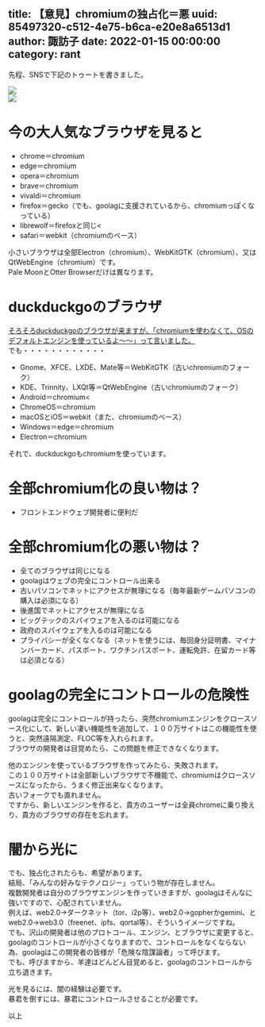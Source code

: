 title: 【意見】chromiumの独占化＝悪
uuid: 85497320-c512-4e75-b6ca-e20e8a6513d1
author: 諏訪子
date: 2022-01-15 00:00:00
category: rant
----
先程、SNSで下記のトゥートを書きました。

![](https://ass.technicalsuwako.moe/Screenshot_20220115_194029.png)\
![](https://social.076.ne.jp/notice/AFSARuaxKzRYfZgklc)

# 今の大人気なブラウザを見ると

- chrome＝chromium
- edge＝chromium
- opera＝chromium
- brave＝chromium
- vivaldi＝chromium
- firefox＝gecko（でも、goolagに支援されているから、chromiumっぽくなっている）
- librewolf＝firefoxと同じ<
- safari＝webkit（chromiumのベース）

小さいブラウザは全部Electron（chromium）、WebKitGTK（chromium）、又はQtWebEngine（chromium）です。\
Pale MoonとOtter Browserだけは異なります。

# duckduckgoのブラウザ

[そろそろduckduckgoのブラウザが来ますが、「chromiumを使わなくて、OSのデフォルトエンジンを使っているよ〜〜」って言いました。](http://web.archive.org/web/20211224025757/https://japanese.engadget.com/duckduckgo-desktop-app-032016911.html)\
でも・・・・・・・・・・・・
- Gnome、XFCE、LXDE、Mate等＝WebKitGTK（古いchromiumのフォーク）
- KDE、Trinnity、LXQt等＝QtWebEngine（古いchromiumのフォーク）
- Android＝chromium<
- ChromeOS＝chromium
- macOSとiOS＝webkit（また、chromiumのベース）
- Windows＝edge＝chromium
- Electron＝chromium

それで、duckduckgoもchromiumを使っています。

# 全部chromium化の良い物は？

- フロントエンドウェブ開発者に便利だ

# 全部chromium化の悪い物は？

- 全てのブラウザは同じになる
- goolagはウェブの完全にコントロール出来る
- 古いパソコンでネットにアクセスが無理になる（毎年最新ゲームパソコンの購入は必須になる）
- 後進国でネットにアクセスが無理になる
- ビッグテックのスパイウェアを入るのは可能になる
- 政府のスパイウェアを入るのは可能になる
- プライバシーが全くなくなる（ネットを使うには、毎回身分証明書、マイナンバーカード、パスポート、ワクチンパスポート、運転免許、在留カード等は必須となる）

# goolagの完全にコントロールの危険性

goolagは完全にコントロールが持ったら、突然chromiumエンジンをクロースソース化にして、新しい凄い機能性を追加して、１００万サイトはこの機能性を使うと、突然遠隔測定、FLOC等を入れられます。\
ブラウザの開発者は目覚めたら、この問題を修正できなくなります。

他のエンジンを使っているブラウザを作ってみたら、失敗されます。\
この１００万サイトは全部新しいブラウザで不機能で、chromiumはクロースソースになったから、うまく修正出来なくなります。\
古いフォークでも直れません。\
ですから、新しいエンジンを作ると、貴方のユーザーは全員chromeに乗り換えり、貴方のブラウザの存在を忘れます。

# 闇から光に

でも、独占化されたらも、希望があります。\
結局、「みんなの好みなテクノロジー」っていう物が存在しません。\
複数開発者は自分のブラウザエンジンを作っていきますが、goolagはそんなに強いですので、心配されていません。\
例えば、web2.0→ダークネット（tor、i2p等）、web2.0→gopherかgemini、とweb2.0→web3.0（freenet、ipfs、qortal等）、そういうイメージですね。\
でも、沢山の開発者は他のプロトコール、エンジン、とブラウザに変更すると、goolagのコントロールが小さくなりますので、コントロールをなくならない為、goolagはこの開発者の皆様が「危険な陰謀論者」って呼びます。\
でも、呼びますから、羊達はどんどん目覚めると、goolagのコントロールから立ち退きます。

光を見るには、闇の経験は必要です。\
暴君を倒すには、暴君にコントロールさせることが必要です。

以上
